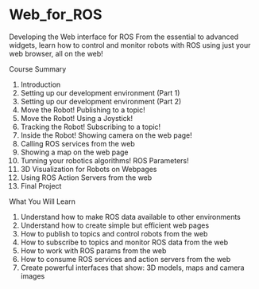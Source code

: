 # Web_for_ROS
Developing the Web interface for ROS
From the essential to advanced widgets, learn how to control and monitor robots with ROS using just your web browser, all on the web!

Course Summary
1. Introduction
2. Setting up our development environment (Part 1)
3. Setting up our development environment (Part 2)
4. Move the Robot! Publishing to a topic!
5. Move the Robot! Using a Joystick!
6. Tracking the Robot! Subscribing to a topic!
7. Inside the Robot! Showing camera on the web page!
8. Calling ROS services from the web
9. Showing a map on the web page
10. Tunning your robotics algorithms! ROS Parameters!
11. 3D Visualization for Robots on Webpages
12. Using ROS Action Servers from the web
13. Final Project

What You Will Learn
1. Understand how to make ROS data available to other environments
2. Understand how to create simple but efficient web pages
3. How to publish to topics and control robots from the web
4. How to subscribe to topics and monitor ROS data from the web
5. How to work with ROS params from the web
6. How to consume ROS services and action servers from the web
7. Create powerful interfaces that show: 3D models, maps and camera images

